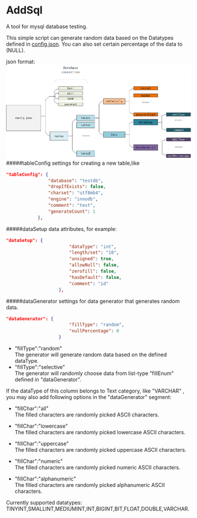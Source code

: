 # AddSql
A tool for mysql database testing.

This simple script can generate random data based on the Datatypes defined in [config.json](config/config.json). You can also set certain percentage of the data to (NULL).

json format:
!['addsql.png'](pic/addsql.png)
#####tableConfig
settings for creating a new table,like
```json
"tableConfig": {
                "database": "testdb",
                "dropIfExists": false,
                "charset": "utf8mb4",
                "engine": "innodb",
                "comment": "test",
                "generateCount": 1
            },
```
#####dataSetup
data attributes, for example:
```json
"dataSetup": {
                        "dataType": "int",
                        "length/set": "10",
                        "unsigned": true,
                        "allowNull": false,
                        "zerofill": false,
                        "hasDefault": false,
                        "comment": "id"
                    },
```
#####dataGenerator
settings for data generator that generates random data.
```json
"dataGenerator": {
                        "fillType": "random",
                        "nullPercentage": 0
                    }
```
* "fillType":"random"<br>
The generator will generate random data based on the defined dataType.
* "fillType":"selective"<br>
The generator will randomly choose data from list-type "fillEnum" defined in "dataGenerator".

If the dataType of this column belongs to Text category, like "VARCHAR" , you may also add following options in the "dataGenerator" segment:

* "fillChar":"all"<br> 
The filled characters are randomly picked ASCII characters.

* "fillChar":"lowercase"<br> 
The filled characters are randomly picked lowercase ASCII characters.

* "fillChar":"uppercase"<br> 
The filled characters are randomly picked uppercase ASCII characters.

* "fillChar":"numeric"<br> 
The filled characters are randomly picked numeric ASCII characters.

* "fillChar":"alphanumeric"<br> 
The filled characters are randomly picked alphanumeric ASCII characters.


Currently supported datatypes:
TINYINT,SMALLINT,MEDIUMINT,INT,BIGINT,BIT,FLOAT,DOUBLE,VARCHAR.

